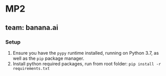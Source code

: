 # MP2

## team: banana.ai

### Setup

1. Ensure you have the `pypy` runtime installed, running on Python 3.7, as well as the `pip` package manager.
2. Install python required packages, run from root folder: `pip install -r requirements.txt`

